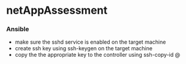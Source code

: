 # netAppAssessment


### Ansible
* make sure the sshd service is enabled on the target machine
* create ssh key using ssh-keygen on the target machine
* copy the the appropriate key to the controller using ssh-copy-id <user>@<ip of controller machine>
